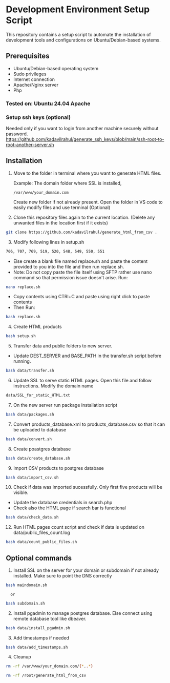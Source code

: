 # Development Environment Setup Script

This repository contains a setup script to automate the installation of development tools and configurations on Ubuntu/Debian-based systems.

## Prerequisites

- Ubuntu/Debian-based operating system
- Sudo privileges
- Internet connection
- Apache/Nginx server
- Php

### Tested on: Ubuntu 24.04 Apache

### Setup ssh keys (optional)
Needed only if you want to login from another machine securely without password.
https://github.com/kadavilrahul/generate_ssh_keys/blob/main/ssh-root-to-root-another-server.sh

## Installation

1. Move to the folder in terminal where you want to generate HTML files.

    Example: The domain folder where SSL is installed, 
    
    `/var/www/your_domain.com`

    Create new folder if not already present.
    Open the folder in VS code to easily modify files and use terminal (Optional)

2. Clone this repository files again to the current location. (Delete any unwanted files in the location first if it exists)

```bash
git clone https://github.com/kadavilrahul/generate_html_from_csv .
```

3. Modify following lines in setup.sh
```bash 
706, 707, 769, 519, 520, 548, 549, 550, 551
```
- Else create a blank file named replace.sh and paste the content provided to you into the file and then run replace.sh.
- Note: Do not copy paste the file itself using SFTP rather use nano command so that permission issue doesn't arise.
Run:
```bash 
nano replace.sh
```
- Copy contents using CTRl+C and paste using right click to paste contents
- Then Run:
```bash 
bash replace.sh
```

4. Create HTML products

```bash
bash setup.sh
```

5. Transfer data and public folders to new server.
- Update DEST_SERVER and BASE_PATH in the transfer.sh script before running.

```bash
bash data/transfer.sh
```

6. Update SSL to serve static HTML pages. Open this file and follow instructions.
Modify the domain name

```bash
data/SSL_for_static_HTML.txt
```

7. On the new server run package installation script

```bash 
bash data/packages.sh
```

7. Convert products_database.xml to products_database.csv so that it can be uploaded to database

```bash
bash data/convert.sh
```

8. Create poastgres database

```bash
bash data/create_database.sh
```

9. Import CSV products to postgres database

```bash
bash data/import_csv.sh
```

10. Check if data was imported sucessfully. Only first five products will be visible.
- Update the database credentials in search.php
- Check also the HTML page if search bar is functional

```bash
bash data/check_data.sh
```



12. Run HTML pages count script and check if data is updated on data/public_files_count.log

```bash
bash data/count_public_files.sh
```

## Optional commands

1. Install SSL on the server for your domain or subdomain if not already installed.
   Make sure to point the DNS correctly

```bash
bash maindomain.sh
```
      or

```bash
bash subdomain.sh
```

2. Install pgadmin to manage postgres database. Else connect using remote database tool like dbeaver.

```bash
bash data/install_pgadmin.sh
```

3. Add timestamps if needed
    
```bash
bash data/add_timestamps.sh
```

4. Cleanup

```bash
rm -rf /var/www/your_domain.com/{*,.*}
```

```bash
rm -rf /root/generate_html_from_csv
```

